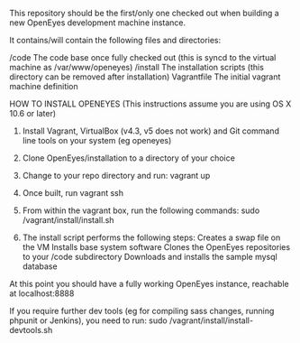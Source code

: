 This repository should be the first/only one checked out when building a new OpenEyes development machine instance.

It contains/will contain the following files and directories:

/code		The code base once fully checked out (this is syncd to the virtual machine as /var/www/openeyes)
/install	The installation scripts (this directory can be removed after installation)
Vagrantfile	The initial vagrant machine definition



HOW TO INSTALL OPENEYES (This instructions assume you are using OS X 10.6 or later)

1. Install Vagrant, VirtualBox (v4.3, v5 does not work) and Git command line tools on your system (eg openeyes)
2. Clone OpenEyes/installation to a directory of your choice
3. Change to your repo directory and run: vagrant up
4. Once built, run vagrant ssh
5. From within the vagrant box, run the following commands:
sudo /vagrant/install/install.sh

6. The install script performs the following steps:
Creates a swap file on the VM
Installs base system software
Clones the OpenEyes repositories to your /code subdirectory
Downloads and installs the sample mysql database

At this point you should have a fully working OpenEyes instance, reachable at localhost:8888

If you require further dev tools (eg for compiling sass changes, running phpunit or Jenkins), you need to run: sudo /vagrant/install/install-devtools.sh

